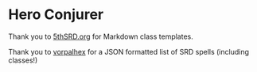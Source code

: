 # Hero Conjurer

Thank you to [5thSRD.org](https://github.com/vitusventure/5thSRD/) for Markdown class templates.

Thank you to [vorpalhex](https://github.com/vorpalhex/srd_spells) for a JSON formatted list of SRD spells (including classes!)